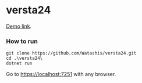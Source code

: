 # versta24
 [Demo link](https://test.refield.ru/).
### How to run
```
git clone https://github.com/Watashis/versta24.git
cd .\versta24\
dotnet run
```
Go to [https://localhost:7251](https://localhost:7251) with any browser.

